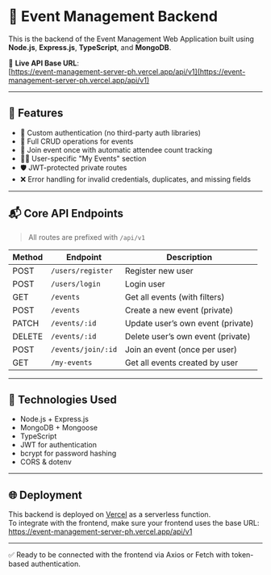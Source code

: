 # 🎯 Event Management Backend

This is the backend of the Event Management Web Application built using **Node.js**, **Express.js**, **TypeScript**, and **MongoDB**.

🔗 **Live API Base URL**:  
[https://event-management-server-ph.vercel.app/api/v1](https://event-management-server-ph.vercel.app/api/v1)

---

## 🚀 Features

- 🔐 Custom authentication (no third-party auth libraries)
- 🧾 Full CRUD operations for events
- 👥 Join event once with automatic attendee count tracking
- 🧑‍💼 User-specific "My Events" section
- 🛡 JWT-protected private routes
- ❌ Error handling for invalid credentials, duplicates, and missing fields

---

## 📬 Core API Endpoints

> All routes are prefixed with `/api/v1`

| Method | Endpoint                 | Description                        |
|--------|--------------------------|------------------------------------|
| POST   | `/users/register`         | Register new user                  |
| POST   | `/users/login`            | Login user                         |
| GET    | `/events`                | Get all events (with filters)      |
| POST   | `/events`                | Create a new event (private)       |
| PATCH  | `/events/:id`            | Update user’s own event (private)  |
| DELETE | `/events/:id`            | Delete user’s own event (private)  |
| POST   | `/events/join/:id`       | Join an event (once per user)      |
| GET    | `/my-events`             | Get all events created by user     |

---

## 🧠 Technologies Used

- Node.js + Express.js
- MongoDB + Mongoose
- TypeScript
- JWT for authentication
- bcrypt for password hashing
- CORS & dotenv

---

## 🌐 Deployment

This backend is deployed on [Vercel](https://vercel.com) as a serverless function.  
To integrate with the frontend, make sure your frontend uses the base URL: https://event-management-server-ph.vercel.app/api/v1

---

✅ Ready to be connected with the frontend via Axios or Fetch with token-based authentication.
